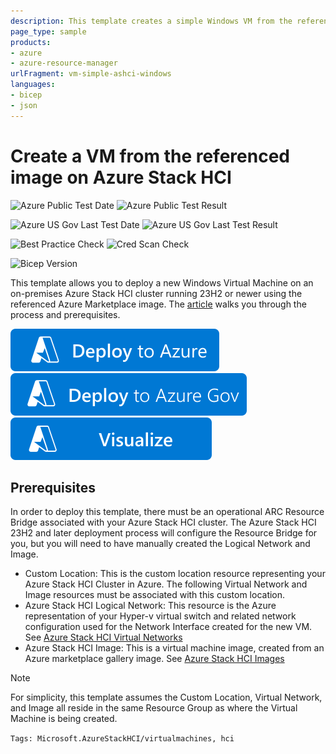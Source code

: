 ```yaml
---
description: This template creates a simple Windows VM from the referenced Azure Marketplace image on Azure Stack HCI version 23H2 and newer
page_type: sample
products:
- azure
- azure-resource-manager
urlFragment: vm-simple-ashci-windows
languages:
- bicep
- json
---
```

# Create a VM from the referenced image on Azure Stack HCI

![Azure Public Test Date](https://azurequickstartsservice.blob.core.windows.net/badges/quickstarts/microsoft.azurestackhci/vm-simple-ashci-windows/PublicLastTestDate.svg)
![Azure Public Test Result](https://azurequickstartsservice.blob.core.windows.net/badges/quickstarts/microsoft.azurestackhci/vm-simple-ashci-windows/PublicDeployment.svg)

![Azure US Gov Last Test Date](https://azurequickstartsservice.blob.core.windows.net/badges/quickstarts/microsoft.azurestackhci/vm-simple-ashci-windows/FairfaxLastTestDate.svg)
![Azure US Gov Last Test Result](https://azurequickstartsservice.blob.core.windows.net/badges/quickstarts/microsoft.azurestackhci/vm-simple-ashci-windows/FairfaxDeployment.svg)

![Best Practice Check](https://azurequickstartsservice.blob.core.windows.net/badges/quickstarts/microsoft.azurestackhci/vm-simple-ashci-windows/BestPracticeResult.svg)
![Cred Scan Check](https://azurequickstartsservice.blob.core.windows.net/badges/quickstarts/microsoft.azurestackhci/vm-simple-ashci-windows/CredScanResult.svg)

![Bicep Version](https://azurequickstartsservice.blob.core.windows.net/badges/quickstarts/microsoft.azurestackhci/vm-simple-ashci-windows/BicepVersion.svg)

This template allows you to deploy a new Windows Virtual Machine on an on-premises Azure Stack HCI cluster running 23H2 or newer using the referenced Azure Marketplace image. The [article](/azure-stack/hci/manage/manage-virtual-machines-in-azure-portal?tabs=arm) walks you through the process and prerequisites.

[![Deploy To Azure](https://raw.githubusercontent.com/Azure/azure-quickstart-templates/master/1-CONTRIBUTION-GUIDE/images/deploytoazure.svg?sanitize=true)](https://portal.azure.com/#create/Microsoft.Template/uri/https%3A%2F%2Fraw.githubusercontent.com%2FAzure%2Fazure-quickstart-templates%2Fmaster%2Fquickstarts%2Fmicrosoft.azurestackhci%2Fvm-simple-ashci-windows%2Fazuredeploy.json)
[![Deploy To Azure US Gov](https://raw.githubusercontent.com/Azure/azure-quickstart-templates/master/1-CONTRIBUTION-GUIDE/images/deploytoazuregov.svg?sanitize=true)](https://portal.azure.us/#create/Microsoft.Template/uri/https%3A%2F%2Fraw.githubusercontent.com%2FAzure%2Fazure-quickstart-templates%2Fmaster%2Fquickstarts%2Fmicrosoft.azurestackhci%2Fvm-simple-ashci-windows%2Fazuredeploy.json)
[![Visualize](https://raw.githubusercontent.com/Azure/azure-quickstart-templates/master/1-CONTRIBUTION-GUIDE/images/visualizebutton.svg?sanitize=true)](http://armviz.io/#/?load=https%3A%2F%2Fraw.githubusercontent.com%2FAzure%2Fazure-quickstart-templates%2Fmaster%2Fquickstarts%2Fmicrosoft.azurestackhci%2Fvm-simple-ashci-windows%2Fazuredeploy.json)

## Prerequisites

In order to deploy this template, there must be an operational ARC Resource Bridge associated with your Azure Stack HCI cluster. The Azure Stack HCI 23H2 and later deployment process will configure the Resource Bridge for you, but you will need to have manually created the Logical Network and Image.

- Custom Location: This is the custom location resource representing your Azure Stack HCI Cluster in Azure. The following Virtual Network and Image resources must be associated with this custom location.
- Azure Stack HCI Logical Network: This resource is the Azure representation of your Hyper-v virtual switch and related network configuration used for the Network Interface created for the new VM. See [Azure Stack HCI Virtual Networks](/azure-stack/hci/manage/create-logical-networks)
- Azure Stack HCI Image: This is a virtual machine image, created from an Azure marketplace gallery image. See [Azure Stack HCI Images](/azure-stack/hci/manage/virtual-machine-image-azure-marketplace)

> [!NOTE]
> For simplicity, this template assumes the Custom Location, Virtual Network, and Image all reside in the same Resource Group as where the Virtual Machine is being created.

`Tags: Microsoft.AzureStackHCI/virtualmachines, hci`